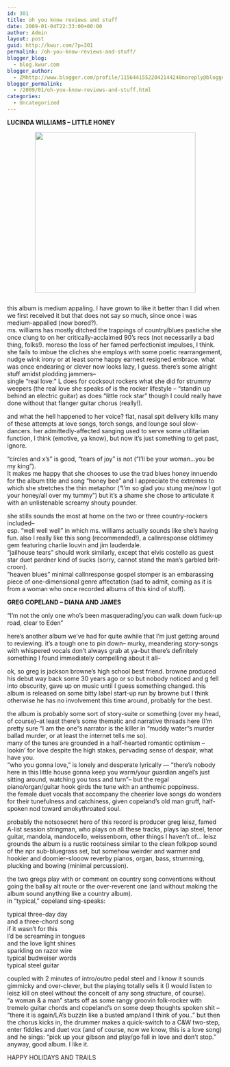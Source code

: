 ```yaml
---
id: 301
title: oh you know reviews and stuff
date: 2009-01-04T22:33:00+00:00
author: Admin
layout: post
guid: http://kwur.com/?p=301
permalink: /oh-you-know-reviews-and-stuff/
blogger_blog:
  - blog.kwur.com
blogger_author:
  - ZMhttp://www.blogger.com/profile/11564415522042144240noreply@blogger.com
blogger_permalink:
  - /2009/01/oh-you-know-reviews-and-stuff.html
categories:
  - Uncategorized
---
```

<div class="pf-content">
  <p>
    <span style="font-weight:bold;">LUCINDA WILLIAMS – LITTLE HONEY</span>
  </p>
  
  <p>
    <a onblur="try {parent.deselectBloggerImageGracefully();} catch(e) {}" href="http://media.canada.com/0784bb05-ab0e-4bd2-aec9-4ccd77e2817b/lucinda.jpg"><img style="display:block; margin:0px auto 10px; text-align:center;cursor:pointer; cursor:hand;width: 375px; height: 375px;" src="http://media.canada.com/0784bb05-ab0e-4bd2-aec9-4ccd77e2817b/lucinda.jpg" border="0" alt="" /></a><br />this album is medium appaling. I have grown to like it better than I did when we first received it but that does not say so much, since once i was medium-appalled (now bored?). <br />ms. williams has mostly ditched the trappings of country/blues pastiche she once clung to on her critically-acclaimed 90’s recs (not necessarily a bad thing, folks!). moreso the loss of her famed perfectionist impulses, I think. <br />she fails to imbue the cliches she employs with some poetic rearrangement, nudge wink irony or at least some happy earnest resigned embrace. what was once endearing or clever now looks lazy, I guess. there’s some alright stuff amidst plodding jammers– <br />single “real love:” L does for cocksout rockers what she did for strummy weepers (the real love she speaks of is the rocker lifestyle – “standin up behind an electric guitar) as does “little rock star” though I could really have done without that flanger guitar chorus (really!).
  </p>
  
  <p>
    and what the hell happened to her voice? flat, nasal spit delivery kills many of these attempts at love songs, torch songs, and lounge soul slow-dancers. her admittedly-affected sanging used to serve some utilitarian function, I think (emotive, ya know), but now it’s just something to get past, ignore.
  </p>
  
  <p>
    “circles and x’s” is good, “tears of joy” is not (“I’ll be your woman…you be my king”). <br />It makes me happy that she chooses to use the trad blues honey innuendo for the album title and song “honey bee” and I appreciate the extremes to which she stretches the thin metaphor (“I’m so glad you stung me/now I got your honey/all over my tummy”) but it’s a shame she chose to articulate it with an unlistenable screamy shouty pounder.
  </p>
  
  <p>
    she stills sounds the most at home on the two or three country-rockers included–<br />esp. “well well well” in which ms. williams actually sounds like she’s having fun. also I really like this song (recommended!), a callnresponse oldtimey gem featuring charlie louvin and jim lauderdale. <br />“jailhouse tears” should work similarly, except that elvis costello as guest star duet pardner kind of sucks (sorry, cannot stand the man’s garbled brit-croon). <br />“heaven blues” minimal callnresponse gospel stomper is an embarassing piece of one-dimensional genre affectation (sad to admit, coming as it is from a woman who once recorded albums of this kind of stuff).
  </p>
  
  <p>
    <span style="font-weight:bold;">GREG COPELAND – DIANA AND JAMES<br /></span>
  </p>
  
  <p>
    “I’m not the only one who’s been masquerading/you can walk down fuck-up road, clear to Eden”
  </p>
  
  <p>
    here’s another album we’ve had for quite awhile that I’m just getting around to reviewing. it’s a tough one to pin down– murky, meandering story-songs with whispered vocals don’t always grab at ya–but there’s definitely something I found immediately compelling about it all–
  </p>
  
  <p>
    ok, so greg is jackson browne’s high school best friend. browne produced his debut way back some 30 years ago or so but nobody noticed and g fell into obscurity, gave up on music until I guess something changed. this album is released on some bitty label start-up run by browne but I think otherwise he has no involvement this time around, probably for the best.
  </p>
  
  <p>
    the album is probably some sort of story-suite or something (over my head, of course)–at least there’s some thematic and narrative threads here (I’m pretty sure “I am the one”s narrator is the killer in “muddy water”s murder ballad murder, or at least the internet tells me so). <br />many of the tunes are grounded in a half-hearted romantic optimism – lookin’ for love despite the high stakes, pervading sense of despair, what have you. <br />“who you gonna love,” is lonely and desperate lyrically — “there’s nobody here in this little house gonna keep you warm/your guardian angel’s just sitting around, watching you toss and turn”– but the regal piano/organ/guitar hook girds the tune with an anthemic poppiness. <br />the female duet vocals that accompany the cheerier love songs do wonders for their tunefulness and catchiness, given copeland’s old man gruff, half-spoken nod toward smokythroated soul.
  </p>
  
  <p>
    probably the notsosecret hero of this record is producer greg leisz, famed A-list session stringman, who plays on all these tracks, plays lap steel, tenor guitar, mandola, mandocello, weissenborn, other things I haven’t of… leisz grounds the album is a rustic rootsiness similar to the clean folkpop sound of the npr sub-bluegrass set, but somehow weirder and warmer and hookier and doomier–slooow reverby pianos, organ, bass, strumming, plucking and bowing (minimal percussion).
  </p>
  
  <p>
    the two gregs play with or comment on country song conventions without going the ballsy alt route or the over-reverent one (and without making the album sound anything like a country album). <br />in “typical,” copeland sing-speaks:
  </p>
  
  <p>
    typical three-day day<br />and a three-chord song<br />if it wasn’t for this<br />I’d be screaming in tongues<br />and the love light shines<br />sparkling on razor wire<br />typical budweiser words<br />typical steel guitar
  </p>
  
  <p>
    coupled with 2 minutes of intro/outro pedal steel and I know it sounds gimmicky and over-clever, but the playing totally sells it (I would listen to leisz kill on steel without the conceit of any song structure, of course).<br />“a woman & a man” starts off as some rangy groovin folk-rocker with tremelo guitar chords and copeland’s on some deep thoughts spoken shit – “there it is again/LA’s buzzin like a busted amp/and I think of you..” but then the chorus kicks in, the drummer makes a quick-switch to a C&W two-step, enter fiddles and duet vox (and of course, now we know, this is a love song) and he sings: “pick up your gibson and play/go fall in love and don’t stop.”<br />anyway, good album. I like it.
  </p>
  
  <p>
    HAPPY HOLIDAYS AND TRAILS
  </p>
</div>